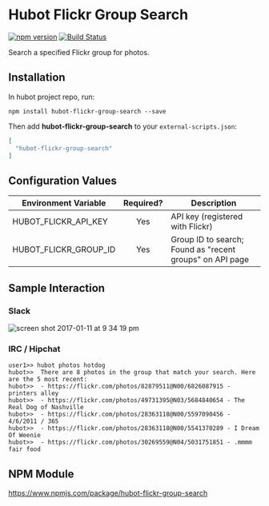 # Hubot Flickr Group Search

[![npm version](https://badge.fury.io/js/hubot-flickr-group-search.svg)](http://badge.fury.io/js/hubot-flickr-group-search) [![Build Status](https://app.travis-ci.com/stephenyeargin/hubot-flickr-group-search.png)](https://app.travis-ci.com/stephenyeargin/hubot-flickr-group-search)

Search a specified Flickr group for photos.

## Installation

In hubot project repo, run:

`npm install hubot-flickr-group-search --save`

Then add **hubot-flickr-group-search** to your `external-scripts.json`:

```json
[
  "hubot-flickr-group-search"
]
```

## Configuration Values

| Environment Variable  | Required? | Description                              |
| --------------------- | :-------: | ---------------------------------------- |
| HUBOT_FLICKR_API_KEY  | Yes       | API key (registered with Flickr)         |
| HUBOT_FLICKR_GROUP_ID | Yes       | Group ID to search; Found as "recent groups" on API page |

## Sample Interaction

### Slack

![screen shot 2017-01-11 at 9 34 19 pm](https://cloud.githubusercontent.com/assets/80459/21876058/ccbff0e0-d845-11e6-8a7e-6218853f69a0.png)

### IRC / Hipchat

```
user1>> hubot photos hotdog
hubot>>  There are 8 photos in the group that match your search. Here are the 5 most recent:
hubot>>  - https://flickr.com/photos/82879511@N00/6826087915 - printers alley
hubot>>  - https://flickr.com/photos/49731395@N03/5684840654 - The Real Dog of Nashville
hubot>>  - https://flickr.com/photos/28363118@N00/5597090456 - 4/6/2011 / 365
hubot>>  - https://flickr.com/photos/28363118@N00/5541370289 - I Dream Of Weenie
hubot>>  - https://flickr.com/photos/30269559@N04/5031751851 - .mmmm fair food
```

## NPM Module

https://www.npmjs.com/package/hubot-flickr-group-search
